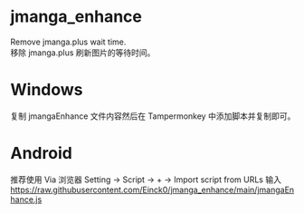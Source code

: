 # jmanga_enhance
Remove jmanga.plus wait time.  
移除 jmanga.plus 刷新图片的等待时间。

# Windows  
复制 jmangaEnhance 文件内容然后在 Tampermonkey 中添加脚本并复制即可。  

# Android  
推荐使用 Via 浏览器 Setting -> Script -> + -> Import script from URLs 输入 https://raw.githubusercontent.com/Einck0/jmanga_enhance/main/jmangaEnhance.js
